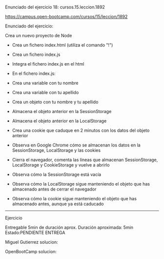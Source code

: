 Enunciado del ejercicio 18:   cursos.15.leccion.1892

https://campus.open-bootcamp.com/cursos/15/leccion/1892

Enunciado del ejercicio:

Crea un nuevo proyecto de Node

- Crea un fichero index.html (utiliza el comando "!")

- Crea un fichero index.js

- Integra el fichero index.js en el html

- En el fichero index.js:

- Crea una variable con tu nombre

- Crea una variable con tu apellido

- Crea un objeto con tu nombre y tu apellido

- Almacena el objeto anterior en la SessionStorage

- Almacena el objeto anterior en la LocalStorage

- Crea una cookie que caduque en 2 minutos con los datos del objeto anterior

- Observa en Google Chrome cómo se almacenan los datos en la SessionStorage, LocalStorage y las cookies

- Cierra el navegador, comenta las líneas que almacenan SessionStorage, LocalStorage y CookieStorage y vuelve a abrirlo

- Observa cómo la SessionStorage está vacía

- Observa cómo la LocalStorage sigue manteniendo el objeto que has almacenado antes de cerrar el navegador

- Observa cómo la cookie sigue manteniendo el objeto que has almacenado antes, aunque ya está caducado


-----------------------------------------

Ejercicio 

Entregable
5min de duración aprox.
Duración aproximada: 5min
Estado:PENDIENTE ENTREGA

Miguel Gutierrez solucion:



OpenBootCamp solucion:












